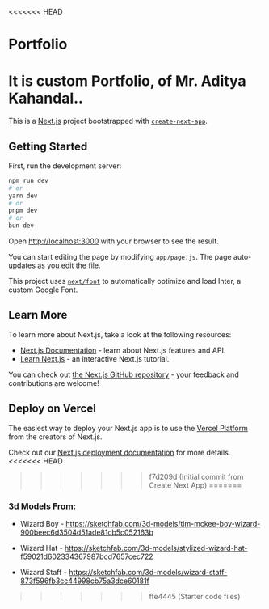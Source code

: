 <<<<<<< HEAD
# Portfolio
It is custom Portfolio, of Mr. Aditya Kahandal.. 
=======
This is a [Next.js](https://nextjs.org/) project bootstrapped with [`create-next-app`](https://github.com/vercel/next.js/tree/canary/packages/create-next-app).

## Getting Started

First, run the development server:

```bash
npm run dev
# or
yarn dev
# or
pnpm dev
# or
bun dev
```

Open [http://localhost:3000](http://localhost:3000) with your browser to see the result.

You can start editing the page by modifying `app/page.js`. The page auto-updates as you edit the file.

This project uses [`next/font`](https://nextjs.org/docs/basic-features/font-optimization) to automatically optimize and load Inter, a custom Google Font.

## Learn More

To learn more about Next.js, take a look at the following resources:

- [Next.js Documentation](https://nextjs.org/docs) - learn about Next.js features and API.
- [Learn Next.js](https://nextjs.org/learn) - an interactive Next.js tutorial.

You can check out [the Next.js GitHub repository](https://github.com/vercel/next.js/) - your feedback and contributions are welcome!

## Deploy on Vercel

The easiest way to deploy your Next.js app is to use the [Vercel Platform](https://vercel.com/new?utm_medium=default-template&filter=next.js&utm_source=create-next-app&utm_campaign=create-next-app-readme) from the creators of Next.js.

Check out our [Next.js deployment documentation](https://nextjs.org/docs/deployment) for more details.
<<<<<<< HEAD
>>>>>>> f7d209d (Initial commit from Create Next App)
=======


### 3d Models From:

- Wizard Boy - https://sketchfab.com/3d-models/tim-mckee-boy-wizard-900beec6d3504d51ade81cb5c052163b

- Wizard Hat - https://sketchfab.com/3d-models/stylized-wizard-hat-f59021d602334367987bcd7657cec722

- Wizard Staff - https://sketchfab.com/3d-models/wizard-staff-873f596fb3cc44998cb75a3dce60181f
>>>>>>> ffe4445 (Starter code files)
